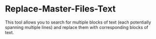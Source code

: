 # Replace-Master-Files-Text
This tool allows you to search for multiple blocks of text (each potentially spanning multiple lines) and replace them with corresponding blocks of text.
